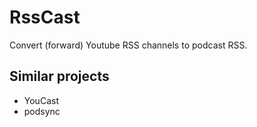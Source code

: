 # RssCast

Convert (forward) Youtube RSS channels to podcast RSS.


## Similar projects

- YouCast
- podsync
